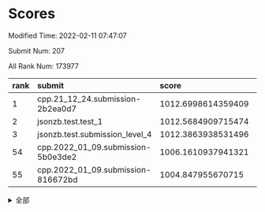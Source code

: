 # Scores

Modified Time: 2022-02-11 07:47:07

Submit Num: 207

All Rank Num: 173977

| rank |               submit               |       score        |       sigma        | pk_num |
| :--- | :--------------------------------- | :----------------- | :----------------- | :----- |
| 1    | cpp.21_12_24.submission-2b2ea0d7   | 1012.6998614359409 | 0.7704590234064462 | 3360   |
| 2    | jsonzb.test.test_1                 | 1012.5684909715474 | 0.8276224698074799 | 3366   |
| 3    | jsonzb.test.submission_level_4     | 1012.3863938531496 | 0.7945821550754463 | 3363   |
| 54   | cpp.2022_01_09.submission-5b0e3de2 | 1006.1610937941321 | 0.7140967512886008 | 3364   |
| 55   | cpp.2022_01_09.submission-816672bd | 1004.847955670715  | 0.7190304745174831 | 3359   |


<details>
<summary>全部</summary>

| rank |                 submit                 |       score        |       sigma        | pk_num |
| :--- | :------------------------------------- | :----------------- | :----------------- | :----- |
| 1    | cpp.21_12_24.submission-2b2ea0d7       | 1012.6998614359409 | 0.7704590234064462 | 3360   |
| 2    | jsonzb.test.test_1                     | 1012.5684909715474 | 0.8276224698074799 | 3366   |
| 3    | jsonzb.test.submission_level_4         | 1012.3863938531496 | 0.7945821550754463 | 3363   |
| 4    | gobigger.level_3.submission_level_3_10 | 1011.5129570663925 | 0.7805749106227722 | 3362   |
| 5    | gobigger.level_3.submission_level_3_46 | 1011.3102757557996 | 0.7735794067370044 | 3361   |
| 6    | gobigger.level_3.submission_level_3_5  | 1011.2436588498665 | 0.7604852672509791 | 3361   |
| 7    | gobigger.level_3.submission_level_3_36 | 1010.8668592931366 | 0.7548509418912227 | 3359   |
| 8    | gobigger.level_3.submission_level_3_48 | 1010.8560588652578 | 0.7495631296987371 | 3362   |
| 9    | gobigger.level_3.submission_level_3_28 | 1010.7254761399823 | 0.7903941539662305 | 3364   |
| 10   | gobigger.level_3.submission_level_3_20 | 1010.7203733286266 | 0.7840543070940277 | 3362   |
| 11   | gobigger.level_3.submission_level_3_42 | 1010.6894277784405 | 0.7669540745831861 | 3365   |
| 12   | gobigger.level_3.submission_level_3_45 | 1010.6825966685196 | 0.7822787627598717 | 3359   |
| 13   | gobigger.level_3.submission_level_3_16 | 1010.5991432990827 | 0.7614837340834607 | 3363   |
| 14   | gobigger.level_3.submission_level_3_29 | 1010.5129220372443 | 0.748607711535219  | 3361   |
| 15   | gobigger.level_3.submission_level_3_9  | 1010.5080092656464 | 0.7549510314195256 | 3363   |
| 16   | gobigger.level_3.submission_level_3_34 | 1010.503645542487  | 0.7587855329947858 | 3361   |
| 17   | gobigger.level_3.submission_level_3_22 | 1010.4912726588724 | 0.7523027672997997 | 3361   |
| 18   | gobigger.level_3.submission_level_3_1  | 1010.4189419586095 | 0.7771642939235983 | 3362   |
| 19   | gobigger.level_3.submission_level_3_13 | 1010.4121966841892 | 0.7445955452807953 | 3358   |
| 20   | gobigger.level_3.submission_level_3_43 | 1010.3940203070595 | 0.7671851050699273 | 3363   |
| 21   | gobigger.level_3.submission_level_3_19 | 1010.3265683919041 | 0.7623141261407825 | 3363   |
| 22   | gobigger.level_3.submission_level_3_17 | 1010.2938727486551 | 0.7608217124789087 | 3360   |
| 23   | gobigger.level_3.submission_level_3_32 | 1010.249342598542  | 0.7626910710019942 | 3363   |
| 24   | gobigger.level_3.submission_level_3_15 | 1010.1379197604855 | 0.7698006036211628 | 3364   |
| 25   | gobigger.level_3.submission_level_3_23 | 1010.0930205552834 | 0.7753993148820189 | 3361   |
| 26   | gobigger.level_3.submission_level_3_8  | 1010.0596813335546 | 0.7585892064837647 | 3359   |
| 27   | gobigger.level_3.submission_level_3_40 | 1010.0176177627294 | 0.7556390460852557 | 3365   |
| 28   | gobigger.level_3.submission_level_3_41 | 1009.997940521515  | 0.7496371739808259 | 3363   |
| 29   | gobigger.level_3.submission_level_3_25 | 1009.9961591268066 | 0.7571401912696073 | 3362   |
| 30   | gobigger.level_3.submission_level_3_3  | 1009.9472813739078 | 0.7395654521323248 | 3364   |
| 31   | gobigger.level_3.submission_level_3_12 | 1009.9150010937216 | 0.7369926936847977 | 3356   |
| 32   | gobigger.level_3.submission_level_3_31 | 1009.8240184898995 | 0.745891241249011  | 3361   |
| 33   | gobigger.level_3.submission_level_3_2  | 1009.8076670070473 | 0.7779022445081718 | 3361   |
| 34   | gobigger.level_3.submission_level_3_6  | 1009.7774885925779 | 0.7628537077034582 | 3363   |
| 35   | gobigger.level_3.submission_level_3_18 | 1009.7652612526991 | 0.7725452034005613 | 3360   |
| 36   | gobigger.level_3.submission_level_3_37 | 1009.7494507761292 | 0.7410831860452419 | 3358   |
| 37   | gobigger.level_3.submission_level_3_7  | 1009.7171180197329 | 0.774087693711557  | 3366   |
| 38   | gobigger.level_3.submission_level_3_11 | 1009.7140071440967 | 0.7507514445184804 | 3365   |
| 39   | gobigger.level_3.submission_level_3_38 | 1009.6526466867057 | 0.7584942550208569 | 3362   |
| 40   | gobigger.level_3.submission_level_3_27 | 1009.6347334144933 | 0.7598731612362396 | 3360   |
| 41   | gobigger.level_3.submission_level_3_39 | 1009.6312284043121 | 0.7641899805436431 | 3363   |
| 42   | gobigger.level_3.submission_level_3_47 | 1009.5458882453153 | 0.755885332633409  | 3361   |
| 43   | gobigger.level_3.submission_level_3_14 | 1009.517487566141  | 0.7481027600491383 | 3358   |
| 44   | gobigger.level_3.submission_level_3_44 | 1009.4819149508779 | 0.7410258895470744 | 3358   |
| 45   | gobigger.level_3.submission_level_3_35 | 1009.439046676185  | 0.7504983822200804 | 3362   |
| 46   | gobigger.level_3.submission_level_3_49 | 1009.3445960662357 | 0.738982292528034  | 3362   |
| 47   | gobigger.level_3.submission_level_3_4  | 1009.1843687211563 | 0.7721397034982218 | 3360   |
| 48   | gobigger.level_3.submission_level_3_0  | 1009.1141323431914 | 0.7483863523308365 | 3358   |
| 49   | gobigger.level_3.submission_level_3_21 | 1009.0960410494816 | 0.757832987407396  | 3362   |
| 50   | gobigger.level_3.submission_level_3_26 | 1008.9911865866891 | 0.7528783436052574 | 3358   |
| 51   | gobigger.level_3.submission_level_3_24 | 1008.835370410608  | 0.7567370791314254 | 3363   |
| 52   | gobigger.level_3.submission_level_3_30 | 1008.7004328789127 | 0.7429158184699785 | 3364   |
| 53   | gobigger.level_3.submission_level_3_33 | 1008.6150832933511 | 0.7536550981388541 | 3358   |
| 54   | cpp.2022_01_09.submission-5b0e3de2     | 1006.1610937941321 | 0.7140967512886008 | 3364   |
| 55   | cpp.2022_01_09.submission-816672bd     | 1004.847955670715  | 0.7190304745174831 | 3359   |
| 56   | gobigger.level_1.submission_level_1_47 | 1004.7801783461057 | 0.7187031045053707 | 3356   |
| 57   | gobigger.level_1.submission_level_1_21 | 1004.6219687738954 | 0.7157407178570824 | 3359   |
| 58   | gobigger.level_1.submission_level_1_20 | 1004.5363791178803 | 0.722856496970479  | 3364   |
| 59   | gobigger.level_1.submission_level_1_10 | 1004.4863106051953 | 0.7220896493202115 | 3362   |
| 60   | gobigger.level_1.submission_level_1_15 | 1004.4573258877622 | 0.7051349021344383 | 3363   |
| 61   | gobigger.level_1.submission_level_1_36 | 1004.4377584114864 | 0.7063109635113075 | 3359   |
| 62   | gobigger.level_1.submission_level_1_26 | 1004.2475815558031 | 0.7273941562643539 | 3364   |
| 63   | gobigger.level_1.submission_level_1_39 | 1004.2159954356493 | 0.7272398145020057 | 3361   |
| 64   | gobigger.level_1.submission_level_1_23 | 1004.0667609066545 | 0.7047403835211954 | 3363   |
| 65   | gobigger.level_1.submission_level_1_2  | 1004.059055489198  | 0.7049982242911692 | 3360   |
| 66   | gobigger.level_1.submission_level_1_6  | 1003.7414967712386 | 0.7220684881161333 | 3360   |
| 67   | gobigger.level_1.submission_level_1_5  | 1003.6782773843105 | 0.7197367993313927 | 3363   |
| 68   | gobigger.level_1.submission_level_1_1  | 1003.652145600831  | 0.7145748025126544 | 3362   |
| 69   | gobigger.level_1.submission_level_1_44 | 1003.61256753921   | 0.7183918200816533 | 3365   |
| 70   | gobigger.level_1.submission_level_1_34 | 1003.4575844377887 | 0.7125432979794211 | 3363   |
| 71   | gobigger.level_1.submission_level_1_42 | 1003.4555715595917 | 0.7116206183912746 | 3363   |
| 72   | gobigger.level_1.submission_level_1_30 | 1003.4509721051846 | 0.7195141211951719 | 3364   |
| 73   | gobigger.level_1.submission_level_1_27 | 1003.4498887020223 | 0.718974843757435  | 3364   |
| 74   | gobigger.level_1.submission_level_1_40 | 1003.353698663662  | 0.7159467665887268 | 3361   |
| 75   | gobigger.level_1.submission_level_1_41 | 1003.3532699543667 | 0.7102912528603027 | 3361   |
| 76   | gobigger.level_1.submission_level_1_0  | 1003.3503154135328 | 0.7157303737872706 | 3357   |
| 77   | gobigger.level_1.submission_level_1_33 | 1003.3434600598167 | 0.7121538942792206 | 3364   |
| 78   | gobigger.level_1.submission_level_1_14 | 1003.3076000113655 | 0.7171223096795294 | 3364   |
| 79   | gobigger.level_1.submission_level_1_31 | 1003.2814574393807 | 0.7087600006284753 | 3364   |
| 80   | gobigger.level_1.submission_level_1_35 | 1003.2226962186418 | 0.7310221605566746 | 3358   |
| 81   | gobigger.level_1.submission_level_1_4  | 1003.2026853322983 | 0.718738184253644  | 3363   |
| 82   | gobigger.level_1.submission_level_1_29 | 1003.1860275180544 | 0.7258650134864251 | 3365   |
| 83   | gobigger.level_1.submission_level_1_32 | 1003.179961855096  | 0.7190035443926559 | 3365   |
| 84   | gobigger.level_1.submission_level_1_46 | 1003.17924414791   | 0.7152061124141758 | 3366   |
| 85   | gobigger.level_1.submission_level_1_17 | 1003.0323155090226 | 0.7015156770527994 | 3363   |
| 86   | gobigger.level_1.submission_level_1_22 | 1003.0274846313253 | 0.7219774855271065 | 3357   |
| 87   | gobigger.level_1.submission_level_1_38 | 1003.0051779202649 | 0.7233534104326871 | 3362   |
| 88   | gobigger.level_1.submission_level_1_16 | 1002.9859911487391 | 0.7034733370602986 | 3366   |
| 89   | gobigger.level_1.submission_level_1_43 | 1002.948670973195  | 0.7263368648126977 | 3362   |
| 90   | gobigger.level_1.submission_level_1_11 | 1002.9426510129599 | 0.7107437515666564 | 3364   |
| 91   | gobigger.level_1.submission_level_1_9  | 1002.9255620124982 | 0.7203963534156297 | 3358   |
| 92   | gobigger.level_1.submission_level_1_48 | 1002.9247753306421 | 0.7237906468107427 | 3359   |
| 93   | gobigger.level_1.submission_level_1_37 | 1002.8513243847224 | 0.7105450618368299 | 3359   |
| 94   | gobigger.level_1.submission_level_1_45 | 1002.8009745868458 | 0.7170678563274897 | 3360   |
| 95   | gobigger.level_1.submission_level_1_3  | 1002.7994921771565 | 0.7129060405296481 | 3361   |
| 96   | gobigger.level_1.submission_level_1_13 | 1002.7875859697875 | 0.712823899843068  | 3359   |
| 97   | gobigger.level_1.submission_level_1_12 | 1002.7481093097728 | 0.7224030022367122 | 3363   |
| 98   | gobigger.level_1.submission_level_1_25 | 1002.6764188783691 | 0.7141240170490419 | 3366   |
| 99   | gobigger.level_1.submission_level_1_24 | 1002.4581990157272 | 0.7083312786340531 | 3361   |
| 100  | gobigger.level_1.submission_level_1_8  | 1002.3156208617738 | 0.7174611619074454 | 3363   |
| 101  | gobigger.level_1.submission_level_1_49 | 1002.2516923333536 | 0.7072988290001734 | 3364   |
| 102  | gobigger.level_1.submission_level_1_28 | 1002.1199009229034 | 0.7161512841381986 | 3367   |
| 103  | gobigger.level_1.submission_level_1_19 | 1002.0627114210207 | 0.7091621180440474 | 3360   |
| 104  | gobigger.level_1.submission_level_1_7  | 1001.8644239856346 | 0.7129297075679837 | 3365   |
| 105  | gobigger.level_1.submission_level_1_18 | 1001.6253324048283 | 0.7158774084272964 | 3361   |
| 106  | gobigger.random.submission_random_7    | 997.1848700462257  | 0.7147445529497014 | 3361   |
| 107  | gobigger.random.submission_random_23   | 996.9349193065201  | 0.6987058134464541 | 3356   |
| 108  | gobigger.random.submission_random_6    | 996.8726396899004  | 0.7188316795712678 | 3360   |
| 109  | gobigger.random.submission_random_40   | 996.8537506583748  | 0.717009254600079  | 3356   |
| 110  | gobigger.random.submission_random_26   | 996.8517710929626  | 0.7037282290800915 | 3359   |
| 111  | gobigger.random.submission_random_24   | 996.7969912013775  | 0.7100165936692151 | 3359   |
| 112  | gobigger.random.submission_random_18   | 996.6165610538146  | 0.7199940029793207 | 3368   |
| 113  | gobigger.random.submission_random_16   | 996.5380081314232  | 0.7151318875677662 | 3363   |
| 114  | gobigger.random.submission_random_30   | 996.4883152009033  | 0.720921465015221  | 3360   |
| 115  | gobigger.random.submission_random_36   | 996.3968066887865  | 0.7177544425306457 | 3364   |
| 116  | gobigger.random.submission_random_2    | 996.3610689630946  | 0.7218814220528018 | 3357   |
| 117  | gobigger.random.submission_random_32   | 996.3117373901136  | 0.7048783449233543 | 3362   |
| 118  | gobigger.random.submission_random_38   | 996.2898064209451  | 0.7149292918234751 | 3364   |
| 119  | gobigger.random.submission_random_29   | 996.2678667040635  | 0.6999087736862789 | 3360   |
| 120  | gobigger.random.submission_random_14   | 996.2393618730897  | 0.7236800787871293 | 3367   |
| 121  | gobigger.random.submission_random_21   | 996.2097120978565  | 0.7025001316811035 | 3361   |
| 122  | gobigger.random.submission_random_31   | 996.2045513069991  | 0.7208972938062762 | 3362   |
| 123  | gobigger.random.submission_random_10   | 996.1720690161486  | 0.7135402717933479 | 3367   |
| 124  | gobigger.random.submission_random_3    | 996.1688824552042  | 0.7135704415116277 | 3357   |
| 125  | gobigger.random.submission_random_12   | 996.1329902125952  | 0.7006921495672914 | 3364   |
| 126  | gobigger.random.submission_random_43   | 996.1028494203027  | 0.7094432679715351 | 3366   |
| 127  | gobigger.random.submission_random_8    | 996.0791923013774  | 0.7194018192318679 | 3361   |
| 128  | gobigger.random.submission_random_39   | 996.0647010458927  | 0.7146921193686975 | 3365   |
| 129  | gobigger.random.submission_random_45   | 996.0494214288809  | 0.7054523707788006 | 3361   |
| 130  | gobigger.random.submission_random_42   | 996.00800445757    | 0.7115887287993767 | 3363   |
| 131  | gobigger.random.submission_random_48   | 995.9279998908348  | 0.7174139721364093 | 3364   |
| 132  | gobigger.random.submission_random_19   | 995.8618601355594  | 0.7043242930814703 | 3362   |
| 133  | gobigger.random.submission_random_0    | 995.8425294346424  | 0.7085460261008916 | 3363   |
| 134  | gobigger.random.submission_random_25   | 995.8312325941417  | 0.7010222632905009 | 3360   |
| 135  | gobigger.random.submission_random_34   | 995.8005707078838  | 0.7026787215418566 | 3367   |
| 136  | gobigger.random.submission_random_27   | 995.728140749736   | 0.709094489606796  | 3363   |
| 137  | gobigger.random.submission_random_46   | 995.7030931471112  | 0.7051593113197016 | 3359   |
| 138  | gobigger.random.submission_random_9    | 995.6938349306603  | 0.7213512100017593 | 3363   |
| 139  | gobigger.random.submission_random_28   | 995.6390323198849  | 0.7093523046689757 | 3362   |
| 140  | gobigger.random.submission_random_4    | 995.59188410455    | 0.7156756526020092 | 3364   |
| 141  | gobigger.random.submission_random_1    | 995.5884859188553  | 0.7158631959121766 | 3363   |
| 142  | gobigger.random.submission_random_5    | 995.4798518381664  | 0.7126926803001018 | 3358   |
| 143  | gobigger.random.submission_random_22   | 995.4497781632797  | 0.7123456960433378 | 3364   |
| 144  | gobigger.random.submission_random_44   | 995.4433283319948  | 0.714699454835735  | 3359   |
| 145  | gobigger.random.submission_random_35   | 995.4057560741951  | 0.711675954958986  | 3365   |
| 146  | gobigger.random.submission_random_33   | 995.3824780346885  | 0.7100362771866974 | 3362   |
| 147  | gobigger.random.submission_random_49   | 995.3169224399112  | 0.7199750906407616 | 3365   |
| 148  | gobigger.random.submission_random_17   | 995.2765647922431  | 0.6992701727441398 | 3362   |
| 149  | gobigger.random.submission_random_13   | 995.2762931255271  | 0.7014320403497025 | 3362   |
| 150  | gobigger.random.submission_random_20   | 995.191763072923   | 0.7129009243715748 | 3362   |
| 151  | gobigger.random.submission_random_47   | 995.1778648869283  | 0.710092664798913  | 3363   |
| 152  | gobigger.random.submission_random_37   | 995.1605255914292  | 0.7161945265021953 | 3361   |
| 153  | gobigger.random.submission_random_41   | 994.977426815206   | 0.7113763344412394 | 3359   |
| 154  | gobigger.random.submission_random_11   | 994.9461563329658  | 0.7177957634595465 | 3363   |
| 155  | gobigger.random.submission_random_15   | 994.9310678469761  | 0.7016623341564806 | 3359   |
| 156  | gobigger.level_2.submission_level_2_21 | 993.4884969302944  | 0.731591538489185  | 3362   |
| 157  | gobigger.level_2.submission_level_2_22 | 993.2911918715271  | 0.7370053284347198 | 3368   |
| 158  | gobigger.level_2.submission_level_2_2  | 993.1800083177684  | 0.743539513071606  | 3361   |
| 159  | gobigger.level_2.submission_level_2_43 | 993.147229404477   | 0.7347452844293428 | 3360   |
| 160  | gobigger.level_2.submission_level_2_31 | 993.1204502679503  | 0.7342797112607999 | 3362   |
| 161  | gobigger.level_2.submission_level_2_20 | 993.0079028458168  | 0.7235013744690291 | 3361   |
| 162  | gobigger.level_2.submission_level_2_0  | 992.8023024270141  | 0.7476940088203154 | 3360   |
| 163  | gobigger.level_2.submission_level_2_27 | 992.7796175420214  | 0.7430970205805759 | 3356   |
| 164  | gobigger.level_2.submission_level_2_48 | 992.7153624139698  | 0.7327063635302264 | 3362   |
| 165  | gobigger.level_2.submission_level_2_13 | 992.7054875039867  | 0.721802833713732  | 3363   |
| 166  | gobigger.level_2.submission_level_2_25 | 992.6360106697355  | 0.7722939522270443 | 3366   |
| 167  | gobigger.level_2.submission_level_2_9  | 992.5616417459402  | 0.7406608968083654 | 3360   |
| 168  | gobigger.level_2.submission_level_2_35 | 992.5413753576464  | 0.7338219408528408 | 3364   |
| 169  | gobigger.level_2.submission_level_2_8  | 992.4747017847249  | 0.7422323567594393 | 3357   |
| 170  | gobigger.level_2.submission_level_2_17 | 992.4603192555317  | 0.7418888577742443 | 3361   |
| 171  | gobigger.level_2.submission_level_2_6  | 992.3546229770232  | 0.738798708154978  | 3358   |
| 172  | gobigger.level_2.submission_level_2_49 | 992.3337994760848  | 0.7280747323317611 | 3366   |
| 173  | gobigger.level_2.submission_level_2_30 | 992.1645705239338  | 0.7507339923249142 | 3365   |
| 174  | gobigger.level_2.submission_level_2_18 | 992.1523153416433  | 0.7445244214862483 | 3360   |
| 175  | gobigger.level_2.submission_level_2_37 | 992.1420695624828  | 0.7497680001316945 | 3361   |
| 176  | gobigger.level_2.submission_level_2_10 | 992.0954867389975  | 0.7578798199243018 | 3366   |
| 177  | gobigger.level_2.submission_level_2_14 | 992.0883994479574  | 0.7349825159527161 | 3362   |
| 178  | gobigger.level_2.submission_level_2_15 | 992.0472822358284  | 0.7527894169280043 | 3360   |
| 179  | gobigger.level_2.submission_level_2_42 | 992.0277618091045  | 0.7544692331671007 | 3362   |
| 180  | gobigger.level_2.submission_level_2_32 | 991.9705927051826  | 0.7497098186225705 | 3357   |
| 181  | gobigger.level_2.submission_level_2_4  | 991.9127973654769  | 0.7440252119741655 | 3361   |
| 182  | gobigger.level_2.submission_level_2_45 | 991.8348815847971  | 0.7424834491013673 | 3362   |
| 183  | gobigger.level_2.submission_level_2_19 | 991.8268251241151  | 0.7739809849368625 | 3366   |
| 184  | gobigger.level_2.submission_level_2_39 | 991.8168623572678  | 0.7489927535249765 | 3362   |
| 185  | gobigger.level_2.submission_level_2_47 | 991.8067383945413  | 0.7336528245056104 | 3368   |
| 186  | gobigger.level_2.submission_level_2_1  | 991.7642252317138  | 0.7415774472892395 | 3362   |
| 187  | gobigger.level_2.submission_level_2_24 | 991.7540365940998  | 0.7508233121023795 | 3362   |
| 188  | gobigger.level_2.submission_level_2_36 | 991.6820943999387  | 0.736331901863516  | 3359   |
| 189  | gobigger.level_2.submission_level_2_23 | 991.5582641798945  | 0.7514606650429085 | 3365   |
| 190  | gobigger.level_2.submission_level_2_38 | 991.3989429252715  | 0.7402707439081346 | 3364   |
| 191  | gobigger.level_2.submission_level_2_11 | 991.358363578916   | 0.736256208520687  | 3360   |
| 192  | gobigger.level_2.submission_level_2_46 | 991.3356218592637  | 0.7378077669404567 | 3363   |
| 193  | gobigger.level_2.submission_level_2_41 | 991.3133450679118  | 0.757657948800051  | 3362   |
| 194  | gobigger.level_2.submission_level_2_44 | 991.2943915369996  | 0.7594570222697904 | 3363   |
| 195  | gobigger.level_2.submission_level_2_40 | 991.1781851890104  | 0.7573698833243201 | 3364   |
| 196  | gobigger.level_2.submission_level_2_12 | 991.1692185693165  | 0.7433815299455234 | 3360   |
| 197  | gobigger.level_2.submission_level_2_7  | 991.148490808794   | 0.7532357613660045 | 3360   |
| 198  | gobigger.level_2.submission_level_2_33 | 991.1448227337755  | 0.7746611247536699 | 3359   |
| 199  | gobigger.level_2.submission_level_2_5  | 991.0048529101838  | 0.757547317446029  | 3360   |
| 200  | gobigger.level_2.submission_level_2_29 | 990.9927590425418  | 0.7486064000324999 | 3364   |
| 201  | gobigger.level_2.submission_level_2_34 | 990.9909762238821  | 0.7702858641225584 | 3367   |
| 202  | gobigger.level_2.submission_level_2_26 | 990.9046606140771  | 0.749496254095579  | 3363   |
| 203  | gobigger.level_2.submission_level_2_28 | 990.7063086975172  | 0.763486043542487  | 3369   |
| 204  | gobigger.level_2.submission_level_2_3  | 990.4957267121247  | 0.7564569922163861 | 3358   |
| 205  | gobigger.level_2.submission_level_2_16 | 989.8444825945904  | 0.7735103049581494 | 3359   |
| 206  | gobigger.none.submission_none_0        | 978.1700223619289  | 1.242241595499713  | 3362   |
| 207  | gobigger.none.submission_none_1        | 977.8812453237537  | 1.2371311091265718 | 3365   |

</details>